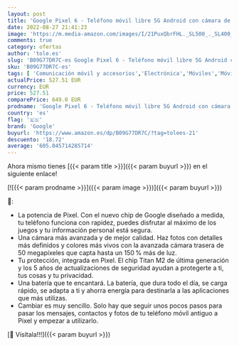 ```yaml
---
layout: post
title: 'Google Pixel 6 - Teléfono móvil libre 5G Android con cámara de 50 megapíxeles y lente de gran angular - [128 GB] - [Carbón]'
date: 2022-08-27 21:41:23
image: 'https://m.media-amazon.com/images/I/21PuxQbrFHL._SL500_._SL400_.jpg'
comments: true
category: ofertas
author: 'tole.es'
slug: 'B09G77DR7C-es Google Pixel 6 - Teléfono móvil libre 5G Android con...'
sku: 'B09G77DR7C-es'
tags: [ 'Comunicación móvil y accesorios','Electrónica','Móviles','Móviles y smartphones libres','android','google','🇪🇸', ]
actualPrice: 527.51 EUR
currency: EUR
price: 527.51
comparePrice: 649.0 EUR
prodname: 'Google Pixel 6 - Teléfono móvil libre 5G Android con cámara de 50 megapíxeles y lente de gran angular - [128 GB] - [Carbón]'
country: 'es'
flag: '🇪🇸'
brand: 'Google'
buyurl: 'https://www.amazon.es/dp/B09G77DR7C/?tag=tolees-21'
descuento: '18.72'
average: '605.045714285714'
---
```


Ahora mismo tienes [{{< param title >}}]({{< param buyurl >}}) en el siguiente enlace!

[![{{< param prodname >}}]({{< param image >}})]({{< param buyurl >}})

🔎:

- La potencia de Pixel. Con el nuevo chip de Google diseñado a medida, tu teléfono funciona con rapidez, puedes disfrutar al máximo de los juegos y tu información personal está segura.
- Una cámara más avanzada y de mejor calidad. Haz fotos con detalles más definidos y colores más vivos con la avanzada cámara trasera de 50 megapíxeles que capta hasta un 150 % más de luz.
- Tu protección, integrada en Pixel. El chip Titan M2 de última generación y los 5 años de actualizaciones de seguridad ayudan a protegerte a ti, tus cosas y tu privacidad.
- Una batería que te encantará. La batería, que dura todo el día, se carga rápido, se adapta a ti y ahorra energía para destinarla a las aplicaciones que más utilizas.
- Cambiar es muy sencillo. Solo hay que seguir unos pocos pasos para pasar los mensajes, contactos y fotos de tu teléfono móvil antiguo a Pixel y empezar a utilizarlo.

[🛒 Visítala!!!]({{< param buyurl >}})
